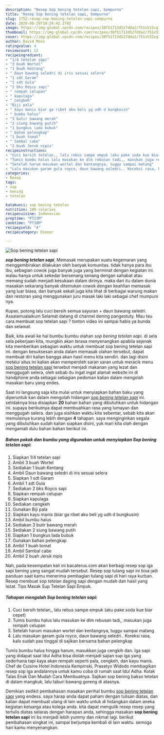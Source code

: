 ```yaml
---
description: "Resep Sop bening tetelan sapi, Sempurna"
title: "Resep Sop bening tetelan sapi, Sempurna"
slug: 1752-resep-sop-bening-tetelan-sapi-sempurna
date: 2020-08-29T10:29:42.270Z
image: https://img-global.cpcdn.com/recipes/38f51713d527dda2/751x532cq70/sop-bening-tetelan-sapi-foto-resep-utama.jpg
thumbnail: https://img-global.cpcdn.com/recipes/38f51713d527dda2/751x532cq70/sop-bening-tetelan-sapi-foto-resep-utama.jpg
cover: https://img-global.cpcdn.com/recipes/38f51713d527dda2/751x532cq70/sop-bening-tetelan-sapi-foto-resep-utama.jpg
author: David Moss
ratingvalue: 4
reviewcount: 12
recipeingredient:
- "1/4 tetelan sapi"
- "3 buah Wortel"
- "1 buah Kentang"
- " Daun bawang seledri di iris sesuai selera"
- "1 sdt Garam"
- "1 sdt Gula"
- "2 bks Royco sapi"
- " rempah celupan"
- " kapulaga"
- " cengkeh"
- "Biji pala"
- " kayu manis biar ga ribet aku beli yg udh d bungkusin"
- " bumbu halus"
- "3 butir bawang merah"
- "2 siung bawang putih"
- "1 bungkus lada bubuk"
- " bahan pelengkap"
- "1 buah tomat"
- " Sambal cabe"
- "2 buah Jeruk nipis"
recipeinstructions:
- "Cuci bersih tetelan,, lalu rebus sampe empuk (aku pake soda kue biar cepet)"
- "Tumis bumbu halus lalu masukan ke dlm rebusan tadi,, masukan juga rempah celupan"
- "Setelah harum masukan wortel dan kentangnya, tuggu sampai matang"
- "Lalu masukan garam gula royco, daun bawang seledri.. Koreksi rasa, kalo sudah pas tinggal di sajikan bersama bahan pelengkap"
categories:
- Resep
tags:
- sop
- bening
- tetelan

katakunci: sop bening tetelan 
nutrition: 199 calories
recipecuisine: Indonesian
preptime: "PT23M"
cooktime: "PT38M"
recipeyield: "4"
recipecategory: Dinner

---
```



![Sop bening tetelan sapi](https://img-global.cpcdn.com/recipes/38f51713d527dda2/751x532cq70/sop-bening-tetelan-sapi-foto-resep-utama.jpg)

<b><i>sop bening tetelan sapi</i></b>, Memasak merupakan suatu kegemaran yang menggembirakan dilakukan oleh banyak komunitas. tidak hanya para ibu ibu, sebagian cowok juga banyak juga yang berminat dengan kegiatan ini. walau hanya untuk sekedar bersenang senang dengan sahabat atau memang sudah menjadi kesukaan dalam dirinya. maka dari itu dalam dunia masakan sekarang banyak ditemukan cowok dengan keahlian memasak yang luar biasa, dan banyak sekali juga kita lihat di berbagai warung makan dan restoran yang menggunakan juru masak laki laki sebagai chef mumpuni nya.

Kupas, potong lalu cuci bersih semua sayuran + daun bawang seledri. Assalamualaikum Selamat datang di channel dening pangestuty. Mau tau cara membuat sop tetelan sapi ? tonton video ini sampai habis ya bunda dan selamat.

Baik, kita awali ke hal bumbu bumbu olahan <i>sop bening tetelan sapi</i>. di sela sela pekerjaan kita, mungkin akan terasa menyenangkan apabila sejenak kita memberikan sebagian waktu untuk membuat sop bening tetelan sapi ini. dengan kesuksesan anda dalam memasak olahan tersebut, dapat membuat diri kalian bangga akan hasil menu kita sendiri. dan lagi disini melalui situs ini kalian akan memperoleh saran saran untuk meracik menu <u>sop bening tetelan sapi</u> tersebut menjadi makanan yang lezat dan menggugah selera, oleh sebab itu ingat ingat alamat website ini di handphone anda sebagai sebagian pedoman kalian dalam mengolah masakan baru yang endes.


Saat ini langsung saja kita mulai untuk menyiapkan bahan baku yang diperuntuk kan dalam mengolah hidangan <u><i>sop bening tetelan sapi</i></u> ini. setidaknya bisa disiapkan <b>20</b> bahan bahan yang dibutuhkan untuk hidangan ini. supaya berikutnya dapat membuahkan rasa yang lumayan dan menggugah selera. dan juga sisihkan waktu kita sebentar, sebab kita akan memulainya kurang lebih dengan <b>4</b> tahapan. saya menginginkan segala yang dibutuhkan sudah kalian siapkan disini, yuk mari kita olah dengan mengamati dulu bahan bahan berikut ini.

<!--inarticleads1-->

##### Bahan pokok dan bumbu yang digunakan untuk menyiapkan Sop bening tetelan sapi:

1. Siapkan 1/4 tetelan sapi
1. Ambil 3 buah Wortel
1. Sediakan 1 buah Kentang
1. Ambil  Daun bawang seledri di iris sesuai selera
1. Siapkan 1 sdt Garam
1. Ambil 1 sdt Gula
1. Sediakan 2 bks Royco sapi
1. Siapkan  rempah celupan
1. Siapkan  kapulaga
1. Sediakan  cengkeh
1. Gunakan Biji pala
1. Siapkan  kayu manis (biar ga ribet aku beli yg udh d bungkusin)
1. Ambil  bumbu halus
1. Sediakan 3 butir bawang merah
1. Sediakan 2 siung bawang putih
1. Siapkan 1 bungkus lada bubuk
1. Gunakan  bahan pelengkap
1. Ambil 1 buah tomat
1. Ambil  Sambal cabe
1. Ambil 2 buah Jeruk nipis


Nah, pada kesempatan kali ini bacaterus.com akan berbagi resep sop iga sapi bening yang sangat mudah tersebut. Resep sop tulang sapi ini bisa jadi panduan saat kamu menerima pembagian tulang sapi di hari raya kurban. Resep membuat sop tetelan daging sapi dengan mudah dan hasil yang lezat. Tips Masak Sup Tetelan Sapi Empuk. 

<!--inarticleads2-->

##### Tahapan mengolah Sop bening tetelan sapi:

1. Cuci bersih tetelan,, lalu rebus sampe empuk (aku pake soda kue biar cepet)
1. Tumis bumbu halus lalu masukan ke dlm rebusan tadi,, masukan juga rempah celupan
1. Setelah harum masukan wortel dan kentangnya, tuggu sampai matang
1. Lalu masukan garam gula royco, daun bawang seledri.. Koreksi rasa, kalo sudah pas tinggal di sajikan bersama bahan pelengkap


Tumis bumbu halus hingga harum, masukkan juga cengkih dan. Iga sapi yang didapat saat Idul Adha bisa diolah menjadi sajian sup iga yang sederhana tapi kaya akan rempah seperti pala, cengkeh, dan kayu manis. Chef de Cuisine Hotel Indonesia Kempinski, Prasetyo Widodo membagikan resep sop iga andalannya untuk kamu coba di rumah saat Idul Adha. Kolak Talas Enak Dan Mudah Cara Membuatnya. Sajikan sop bening bakso tetelan di dalam mangkuk, lalu taburi bawang goreng di atasnya. 

Demikian sedikit pembahasan masakan perihal bumbu <u>sop bening tetelan sapi</u> yang endess. saya harap anda dapat paham dengan tulisan diatas, dan kalian dapat membuat ulang di lain waktu untuk di hidangkan dalam aneka kegiatan keluarga atau kolega anda. kita dapat mengulik resep resep yang tertulis diatas selaras dengan harapan anda, sehingga masakan <b>sop bening tetelan sapi</b> ini bs menjadi lebih yummy dan nikmat lagi. berikut pembahasan singkat ini, sampai berjumpa kembali di lain waktu. semoga hari kamu menyenangkan.
